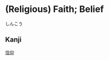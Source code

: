 # (Religious) Faith; Belief
しんこう

## Kanji
[信](../Kanji/kanji-dict/信.md)[仰](../Kanji/kanji-dict/仰.md)